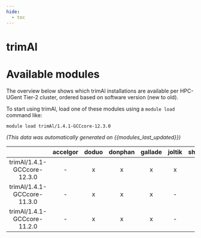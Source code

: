 ```yaml
---
hide:
  - toc
---
```


trimAl
======

# Available modules


The overview below shows which trimAl installations are available per HPC-UGent Tier-2 cluster, ordered based on software version (new to old).

To start using trimAl, load one of these modules using a `module load` command like:

```shell
module load trimAl/1.4.1-GCCcore-12.3.0
```

*(This data was automatically generated on {{modules_last_updated}})*  

| |accelgor|doduo|donphan|gallade|joltik|shinx|
| :---: | :---: | :---: | :---: | :---: | :---: | :---: |
|trimAl/1.4.1-GCCcore-12.3.0|-|x|x|x|x|x|
|trimAl/1.4.1-GCCcore-11.3.0|-|x|x|x|-|-|
|trimAl/1.4.1-GCCcore-11.2.0|-|x|x|x|-|-|
